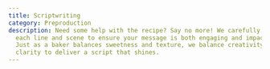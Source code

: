 ```yaml
---
title: Scriptwriting
category: Preproduction
description: Need some help with the recipe? Say no more! We carefully craft
  each line and scene to ensure your message is both engaging and impactful.
  Just as a baker balances sweetness and texture, we balance creativity and
  clarity to deliver a script that shines.
---
```

